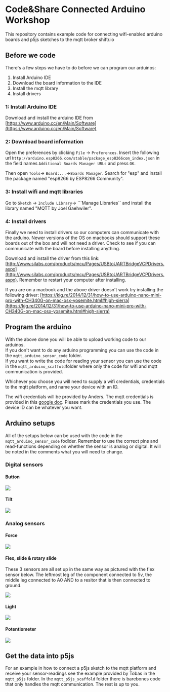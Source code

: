 # Code&Share Connected Arduino Workshop

This repository contains example code for connecting wifi-enabled arduino boards and p5js sketches to the mqtt broker shiftr.io

## Before we code
There's a few steps we have to do before we can program our arduinos:
1. Install Arduino IDE
2. Download the board information to the IDE
3. Install the mqtt library
4. Install drivers

### 1: Install Arduino IDE
Download and install the arduino IDE from [https://www.arduino.cc/en/Main/Software](https://www.arduino.cc/en/Main/Software)

### 2: Download board information
Open the preferences by clicking ```File``` -> ```Preferences```. Insert the following url ```http://arduino.esp8266.com/stable/package_esp8266com_index.json``` in the field names ```Additional Boards Manager URLs``` and press ```OK```.    

Then open ```Tools```-> ```Board:...```->```Boards Manager```. Search for "esp" and install the package named "esp8266 by ESP8266 Community".

### 3: Install wifi and mqtt libraries
Go to ```Sketch``` -> ```Include Library```-> ```Manage Libraries`` and install the library named "MQTT by Joel Gaehwiler".

### 4: Install drivers
Finally we need to install drivers so our computers can communicate with the arduino. Newer versions of the OS on macbooks should support these boards out of the box and will not need a driver. Check to see if you can communicate with the board before installing anything.

Download and install the driver from this link: [http://www.silabs.com/products/mcu/Pages/USBtoUARTBridgeVCPDrivers.aspx](http://www.silabs.com/products/mcu/Pages/USBtoUARTBridgeVCPDrivers.aspx). Remember to restart your computer after installing.

If you are on a macbook and the above driver doesn't work try installing the following driver: [https://kig.re/2014/12/31/how-to-use-arduino-nano-mini-pro-with-CH340G-on-mac-osx-yosemite.html#high-sierra](https://kig.re/2014/12/31/how-to-use-arduino-nano-mini-pro-with-CH340G-on-mac-osx-yosemite.html#high-sierra)

## Program the arduino
With the above done you will be able to upload working code to our arduinos.     
If you don't want to do any arduino programming you can use the code in the ```mqtt_arduino_sensor_code``` folder.     
If you want to write the code for reading your sensor you can use the code in the ```mqtt_arduino_scaffold```folder where only the code for wifi and mqtt communication is provided.

Whichever you choose you will need to supply a wifi credentials, credentials to the mqtt platform, and name your device with an ID.

The wifi credentials will be provided by Anders. The mqtt credentials is provided in this [google doc](https://docs.google.com/document/d/1YMwmPifAAta2u6-KhHG4d8jof3yF6wDDelFTvnyYoME/edit?usp=sharing). Please mark the credentials you use. The device ID can be whatever you want.  


## Arduino setups
All of the setups below can be used with the code in the ```mqtt_arduino_sensor_code``` fodlder. Remember to use the correct pins and read-functions depending on whether the sensor is analog or digital. It will be noted in the comments what you will need to change.

### Digital sensors
#### Button
![](images/wemos-button.png)

#### Tilt
![](images/wemos-tilt.png)

### Analog sensors
#### Force
![](images/wemos-fsr.png)

#### Flex, slide & rotary slide
These 3 sensors are all set up in the same way as pictured with the flex sensor below. The leftmost leg of the component connected to 5v, the middle leg connected to A0 AND to a resitor that is then connected to ground.

![](images/wemos-flex.png)

#### Light
![](images/wemos-ldr.png)

#### Potentiometer
![](images/wemos-pot.png)

## Get the data into p5js
For an example in how to connect a p5js sketch to the mqtt platform and receive your sensor-readings see the example provided by Tobas in the ```mqtt_p5js``` folder.
In the ```mqtt_p5js_scaffold``` folder there is barebones code that only handles the mqtt communication. The rest is up to you.
